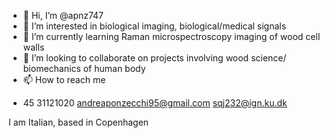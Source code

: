 - 👋 Hi, I’m @apnz747
- 👀 I’m interested in  biological imaging, biological/medical signals
- 🌱 I’m currently learning  Raman microspectroscopy imaging of wood cell walls
- 💞️ I’m looking to collaborate on projects involving wood science/ biomechanics of human body
- 📫 How to reach me 
+ 45 31121020
andreaponzecchi95@gmail.com
sqj232@ign.ku.dk

I am Italian, based in Copenhagen

<!---
apnz747/apnz747 is a ✨ special ✨ repository because its `README.md` (this file) appears on your GitHub profile.
You can click the Preview link to take a look at your changes.
--->
